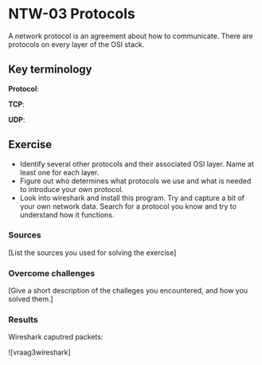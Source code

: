 # NTW-03 Protocols
A network protocol is an agreement about how to communicate. There are protocols on every layer of the OSI stack.

## Key terminology
**Protocol**:

**TCP**:

**UDP**:

## Exercise
- Identify several other protocols and their associated OSI layer. Name at least one for each layer.
- Figure out who determines what protocols we use and what is needed to introduce your own protocol.
- Look into wireshark and install this program. Try and capture a bit of your own network data. Search for a protocol you know and try to understand how it functions.

### Sources
[List the sources you used for solving the exercise]

### Overcome challenges
[Give a short description of the challeges you encountered, and how you solved them.]

### Results


Wireshark caputred packets:

![vraag3wireshark]